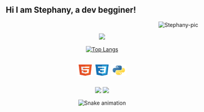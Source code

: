 ## Hi I am Stephany, a dev begginer!

<div align="right">
  
  ![Stephany-pic](https://user-images.githubusercontent.com/95192898/150832137-dc76df0e-7835-49ca-8b59-954739d56143.jpg)
  
</div>

<div align="center" height= "180em"
   href="https://github.com/StephanyDuarte">
   <img src="https://github-readme-stats.vercel.app/api?username=StephanyDuarte&theme=radical&include_all_commits=true&count_private=true"/>
  
  [![Top Langs](https://github-readme-stats.vercel.app/api/top-langs/?username=StephanyDuarte&theme=radical)](https://github.com/anuraghazra/github-readme-stats)
</div>
  
  
  
<div style="display: inline_block" align="center"><br>
  <img align="center" alt="Rafa-HTML" height="30" width="40" src="https://raw.githubusercontent.com/devicons/devicon/master/icons/html5/html5-original.svg">
  <img align="center" alt="Rafa-CSS" height="30" width="40" src="https://raw.githubusercontent.com/devicons/devicon/master/icons/css3/css3-original.svg">
  <img align="center" alt="Rafa-Python" height="30" width="40" src="https://raw.githubusercontent.com/devicons/devicon/master/icons/python/python-original.svg">
  
</div>


  
  
## 

 
<div align="center"> 

  <a href = "mailto:sduarteportela@gmail.com"><img src="https://img.shields.io/badge/-Gmail-%23333?style=for-the-badge&logo=gmail&logoColor=white" target="_blank"></a>
  <a href="https://www.linkedin.com/in/stephany-duarte" target="_blank"><img src="https://img.shields.io/badge/-LinkedIn-%230077B5?style=for-the-badge&logo=linkedin&logoColor=white" target="_blank"></a> 
<div>
  
  ![Snake animation](https://github.com/StephanyDuarte/StephanyDuarte/blob/output/github-contribution-grid-snake.svg)
 
  
 </div>
  

